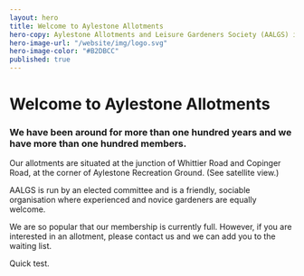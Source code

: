```yaml
---
layout: hero
title: Welcome to Aylestone Allotments
hero-copy: Aylestone Allotments and Leisure Gardeners Society (AALGS) is one of the oldest allotment societies in Leicester.
hero-image-url: "/website/img/logo.svg"
hero-image-color: "#B2DBCC"
published: true
---
```


# Welcome to Aylestone Allotments

### We have been around for more than one hundred years and we have more than one hundred members.

Our allotments are situated at the junction of Whittier Road and Copinger Road, at the corner of Aylestone Recreation Ground. (See satellite view.)

AALGS is run by an elected committee and is a friendly, sociable organisation where experienced and novice gardeners are equally welcome.

We are so popular that our membership is currently full. However, if you are interested in an allotment, please contact us and we can add you to the waiting list.

Quick test.